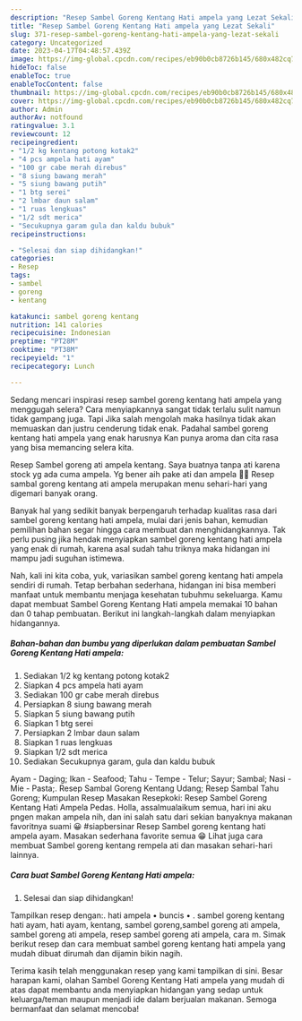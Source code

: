 ```yaml
---
description: "Resep Sambel Goreng Kentang Hati ampela yang Lezat Sekali"
title: "Resep Sambel Goreng Kentang Hati ampela yang Lezat Sekali"
slug: 371-resep-sambel-goreng-kentang-hati-ampela-yang-lezat-sekali
category: Uncategorized
date: 2023-04-17T04:48:57.439Z
image: https://img-global.cpcdn.com/recipes/eb90b0cb8726b145/680x482cq70/sambel-goreng-kentang-hati-ampela-foto-resep-utama.jpg
hideToc: false
enableToc: true
enableTocContent: false
thumbnail: https://img-global.cpcdn.com/recipes/eb90b0cb8726b145/680x482cq70/sambel-goreng-kentang-hati-ampela-foto-resep-utama.jpg
cover: https://img-global.cpcdn.com/recipes/eb90b0cb8726b145/680x482cq70/sambel-goreng-kentang-hati-ampela-foto-resep-utama.jpg
author: Admin
authorAv: notfound
ratingvalue: 3.1
reviewcount: 12
recipeingredient:
- "1/2 kg kentang potong kotak2"
- "4 pcs ampela hati ayam"
- "100 gr cabe merah direbus"
- "8 siung bawang merah"
- "5 siung bawang putih"
- "1 btg serei"
- "2 lmbar daun salam"
- "1 ruas lengkuas"
- "1/2 sdt merica"
- "Secukupnya garam gula dan kaldu bubuk"
recipeinstructions:

- "Selesai dan siap dihidangkan!"
categories:
- Resep
tags:
- sambel
- goreng
- kentang

katakunci: sambel goreng kentang 
nutrition: 141 calories
recipecuisine: Indonesian
preptime: "PT28M"
cooktime: "PT38M"
recipeyield: "1"
recipecategory: Lunch

---
```



Sedang mencari inspirasi resep sambel goreng kentang hati ampela yang menggugah selera? Cara menyiapkannya sangat tidak terlalu sulit namun tidak gampang juga. Tapi Jika salah mengolah maka hasilnya tidak akan memuaskan dan justru cenderung tidak enak. Padahal sambel goreng kentang hati ampela yang enak harusnya Kan punya aroma dan cita rasa yang bisa memancing selera kita.


Resep Sambel goreng ati ampela kentang. Saya buatnya tanpa ati karena stock yg ada cuma ampela. Yg bener aih pake ati dan ampela 😬😬 Resep sambal goreng kentang ati ampela merupakan menu sehari-hari yang digemari banyak orang.

Banyak hal yang sedikit banyak berpengaruh terhadap kualitas rasa dari sambel goreng kentang hati ampela, mulai dari jenis bahan, kemudian pemilihan bahan segar hingga cara membuat dan menghidangkannya. Tak perlu pusing jika hendak menyiapkan sambel goreng kentang hati ampela yang enak di rumah, karena asal sudah tahu triknya maka hidangan ini mampu jadi suguhan istimewa.


Nah, kali ini kita coba, yuk, variasikan sambel goreng kentang hati ampela sendiri di rumah. Tetap berbahan sederhana, hidangan ini bisa memberi manfaat untuk membantu menjaga kesehatan tubuhmu sekeluarga. Kamu dapat membuat Sambel Goreng Kentang Hati ampela memakai 10 bahan dan 0 tahap pembuatan. Berikut ini langkah-langkah dalam menyiapkan hidangannya.

<!--inarticleads1-->

##### Bahan-bahan dan bumbu yang diperlukan dalam pembuatan Sambel Goreng Kentang Hati ampela:

1. Sediakan 1/2 kg kentang potong kotak2
1. Siapkan 4 pcs ampela hati ayam
1. Sediakan 100 gr cabe merah direbus
1. Persiapkan 8 siung bawang merah
1. Siapkan 5 siung bawang putih
1. Siapkan 1 btg serei
1. Persiapkan 2 lmbar daun salam
1. Siapkan 1 ruas lengkuas
1. Siapkan 1/2 sdt merica
1. Sediakan Secukupnya garam, gula dan kaldu bubuk


Ayam - Daging; Ikan - Seafood; Tahu - Tempe - Telur; Sayur; Sambal; Nasi - Mie - Pasta;. Resep Sambal Goreng Kentang Udang; Resep Sambal Tahu Goreng; Kumpulan Resep Masakan Resepkoki: Resep Sambel Goreng Kentang Hati Ampela Pedas. Holla, assalmualaikum semua, hari ini aku pngen makan ampela nih, dan ini salah satu dari sekian banyaknya makanan favoritnya suami 😀 #siapbersinar Resep Sambel goreng kentang hati ampela ayam. Masakan sederhana favorite semua ️😁 Lihat juga cara membuat Sambel goreng kentang rempela ati dan masakan sehari-hari lainnya. 

<!--inarticleads2-->

##### Cara buat Sambel Goreng Kentang Hati ampela:


1. Selesai dan siap dihidangkan!

Tampilkan resep dengan:. hati ampela • buncis • . sambel goreng kentang hati ayam, hati ayam, kentang, sambel goreng,sambel goreng ati ampela, sambel goreng ati ampela, resep sambel goreng ati ampela, cara m. Simak berikut resep dan cara membuat sambel goreng kentang hati ampela yang mudah dibuat dirumah dan dijamin bikin nagih. 

Terima kasih telah menggunakan resep yang kami tampilkan di sini. Besar harapan kami, olahan Sambel Goreng Kentang Hati ampela yang mudah di atas dapat membantu anda menyiapkan hidangan yang sedap untuk keluarga/teman maupun menjadi ide dalam berjualan makanan. Semoga bermanfaat dan selamat mencoba!

